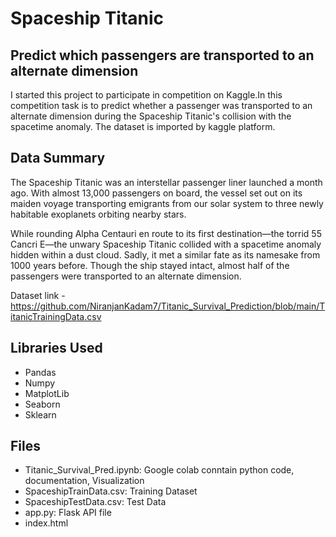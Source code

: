# **Spaceship Titanic**
## Predict which passengers are transported to an alternate dimension
I started this project to participate in competition on Kaggle.In this competition task is to predict whether a passenger was transported to an alternate dimension during the Spaceship Titanic's collision with the spacetime anomaly. The dataset is imported by kaggle platform.


## Data Summary

The Spaceship Titanic was an interstellar passenger liner launched a month ago. With almost 13,000 passengers on board, the vessel set out on its maiden voyage transporting emigrants from our solar system to three newly habitable exoplanets orbiting nearby stars.

While rounding Alpha Centauri en route to its first destination—the torrid 55 Cancri E—the unwary Spaceship Titanic collided with a spacetime anomaly hidden within a dust cloud. Sadly, it met a similar fate as its namesake from 1000 years before. Though the ship stayed intact, almost half of the passengers were transported to an alternate dimension.

Dataset link - https://github.com/NiranjanKadam7/Titanic_Survival_Prediction/blob/main/TitanicTrainingData.csv


## Libraries Used
 - Pandas
 - Numpy
 - MatplotLib
 - Seaborn
 - Sklearn

## Files
 - Titanic_Survival_Pred.ipynb: Google colab conntain python code, documentation, Visualization
 - SpaceshipTrainData.csv: Training Dataset
 - SpaceshipTestData.csv: Test Data
 - app.py: Flask API file
 - index.html
